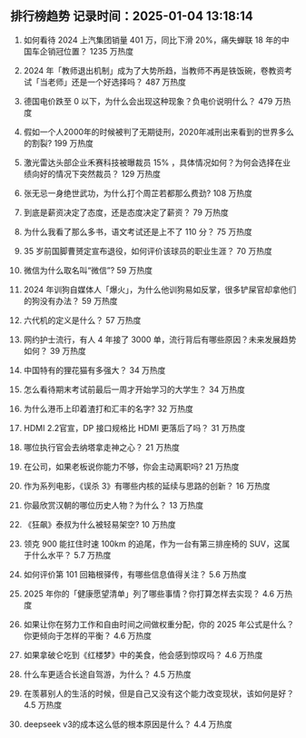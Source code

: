 
## 排行榜趋势 记录时间：2025-01-04 13:18:14
  
  1. 如何看待 2024 上汽集团销量 401 万，同比下滑 20%，痛失蝉联 18 年的中国车企销冠位置？ 1235 万热度
    
  2. 2024 年「教师退出机制」成为了大势所趋，当教师不再是铁饭碗，卷教资考试「当老师」还是一个好选择吗？ 487 万热度
    
  3. 德国电价跌至 0 以下，为什么会出现这种现象？负电价说明什么？ 479 万热度
    
  4. 假如一个人2000年的时候被判了无期徒刑，2020年减刑出来看到的世界多么的割裂? 199 万热度
    
  5. 激光雷达头部企业禾赛科技被曝裁员 15% ，具体情况如何？为何会选择在业绩向好的情况下突然裁员？ 129 万热度
    
  6. 张无忌一身绝世武功，为什么打个周芷若都那么费劲? 108 万热度
    
  7. 到底是薪资决定了态度，还是态度决定了薪资？ 79 万热度
    
  8. 为什么我看了那么多书，语文考试还是上不了 110 分？ 75 万热度
    
  9. 35 岁前国脚曹赟定宣布退役，如何评价该球员的职业生涯？ 70 万热度
    
  10. 微信为什么取名叫“微信”? 59 万热度
    
  11. 2024 年训狗自媒体人「爆火」，为什么他训狗易如反掌，很多铲屎官却拿他们的狗没有办法？ 59 万热度
    
  12. 六代机的定义是什么？ 57 万热度
    
  13. 网约护士流行，有人 4 年接了 3000 单，流行背后有哪些原因？未来发展趋势如何？ 39 万热度
    
  14. 中国特有的狸花猫有多强大？ 34 万热度
    
  15. 怎么看待期末考试前最后一周才开始学习的大学生？ 34 万热度
    
  16. 为什么港币上印着渣打和汇丰的名字? 32 万热度
    
  17. HDMI 2.2官宣，DP 接口规格比 HDMI 更落后了吗？ 31 万热度
    
  18. 哪位执行官会去纳塔拿走神之心？ 21 万热度
    
  19. 在公司，如果老板说你能力不够，你会主动离职吗? 21 万热度
    
  20. 作为系列电影，《误杀 3》有哪些内核的延续与思路的创新？ 16 万热度
    
  21. 你最欣赏汉朝的哪位历史人物？为什么？ 13 万热度
    
  22. 《狂飙》泰叔为什么被轻易架空? 10 万热度
    
  23. 领克 900 能扛住时速 100km 的追尾，作为一台有第三排座椅的 SUV，这属于什么水平？ 5.7 万热度
    
  24. 如何评价第 101 回箱根驿传，有哪些信息值得关注？ 5.6 万热度
    
  25. 2025 年你的「健康愿望清单」列了哪些事情？你打算怎样去实现？ 4.6 万热度
    
  26. 如果让你在努力工作和自由时间之间做权重分配，你的 2025 年公式是什么？你更倾向于怎样的平衡？ 4.6 万热度
    
  27. 如果拿破仑吃到《红楼梦》中的美食，他会感到惊叹吗？ 4.6 万热度
    
  28. 什么车更适合长途自驾游，为什么？ 4.5 万热度
    
  29. 在羡慕别人的生活的时候，但是自己又没有这个能力改变现状，该如何是好？ 4.5 万热度
    
  30. deepseek v3的成本这么低的根本原因是什么？ 4.4 万热度
    
